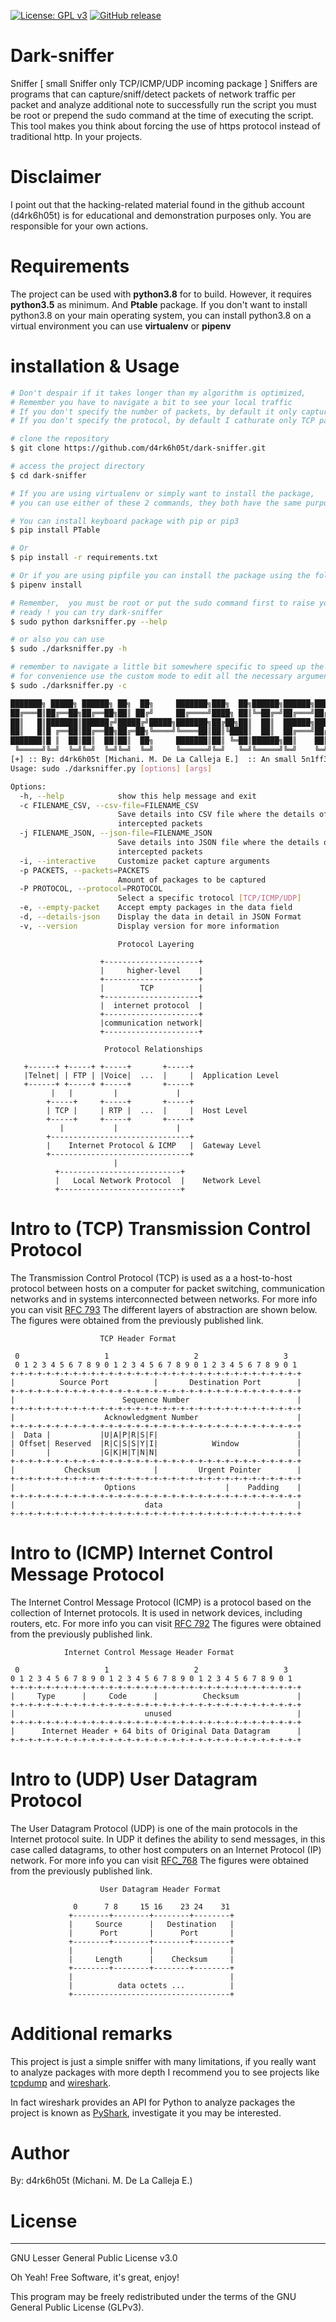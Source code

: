 [![License: GPL v3](https://img.shields.io/badge/License-GPLv3-blue.svg)](https://www.gnu.org/licenses/gpl-3.0)
[![GitHub release](https://img.shields.io/badge/release-v1.0.0-green)](https://github.com/d4rk6h05t/dark-sniffer)

# Dark-sniffer
Sniffer [ small Sniffer only TCP/ICMP/UDP incoming package ] Sniffers are programs that can capture/sniff/detect packets of network traffic per packet and analyze additional note to successfully run the script you must be root or prepend the sudo command at the time of executing the script. This tool makes you think about forcing the use of https protocol instead of traditional http. In your projects.

# Disclaimer
I point out that the hacking-related material found in the github account (d4rk6h05t) is for educational and demonstration purposes only. You are responsible for your own actions.

# Requirements
The project can be used with **python3.8** for to build. However, it requires **python3.5** as minimum. And  **Ptable** package. 
If you don't want to install python3.8 on your main operating system, you can install python3.8 on a virtual environment you can use **virtualenv** or **pipenv**

# installation & Usage
```sh
# Don't despair if it takes longer than my algorithm is optimized, 
# Remember you have to navigate a bit to see your local traffic
# If you don't specify the number of packets, by default it only captures 5 packets
# If you don't specify the protocol, by default I cathurate only TCP packets

# clone the repository
$ git clone https://github.com/d4rk6h05t/dark-sniffer.git

# access the project directory
$ cd dark-sniffer

# If you are using virtualenv or simply want to install the package, 
# you can use either of these 2 commands, they both have the same purpose

# You can install keyboard package with pip or pip3
$ pip install PTable

# Or 
$ pip install -r requirements.txt

# Or if you are using pipfile you can install the package using the following command
$ pipenv install

# Remember,  you must be root or put the sudo command first to raise your permission level
# ready ! you can try dark-sniffer
$ sudo python darksniffer.py --help

# or also you can use
$ sudo ./darksniffer.py -h

# remember to navigate a little bit somewhere specific to speed up the capture of packets
# for convenience use the custom mode to edit all the necessary arguments
$ sudo ./darksniffer.py -c

███████╗ █████╗ ██████╗ ██╗  ██╗     ███████╗███╗  ██╗██████╗██████╗██████╗███████╗██████╗ 
██╔═══█║██╔══██╗██╔══██╗██║ ██╔╝     ██╔════╝████╗ ██║╚═██╔═╝██╔═══╝██╔═══╝██╔════╝██╔══██╗
██║   █║███████║██████╔╝█████╔╝█████╗███████╗██╔██╗██║  ██║  ██████╗██████╗█████╗  ██████╔╝
██║   █║█ ╔══██║██╔══██╗██╔═██╗╚════╝╚════██║██║╚████║  ██║  ██╔═══╝██╔═══╝██╔══╝  ██╔══██╗
███████║█ ║  ██║██║  ██║██║  ██╗     ███████║██║ ╚═██║██████╗██║    ██║    ███████╗██║  ██║
 ╚═════╝╚═╝  ╚═╝╚═╝  ╚═╝╚═╝  ╚═╝     ╚══════╝╚═╝   ╚═╝╚═════╝╚═╝    ╚═╝    ╚══════╝╚═╝  ╚═╝
[+] :: By: d4rk6h05t [Michani. M. De La Calleja E.]  :: An small 5n1ff3r v1.0.0
Usage: sudo ./darksniffer.py [options] [args]

Options:
  -h, --help            show this help message and exit
  -c FILENAME_CSV, --csv-file=FILENAME_CSV
                        Save details into CSV file where the details of the
                        intercepted packets
  -j FILENAME_JSON, --json-file=FILENAME_JSON
                        Save details into JSON file where the details of the
                        intercepted packets
  -i, --interactive     Customize packet capture arguments
  -p PACKETS, --packets=PACKETS
                        Amount of packages to be captured
  -P PROTOCOL, --protocol=PROTOCOL
                        Select a specific trotocol [TCP/ICMP/UDP]
  -e, --empty-packet    Accept empty packages in the data field
  -d, --details-json    Display the data in detail in JSON Format
  -v, --version         Display version for more information

```

                            Protocol Layering

                        +---------------------+
                        |     higher-level    |
                        +---------------------+
                        |        TCP          |
                        +---------------------+
                        |  internet protocol  |
                        +---------------------+
                        |communication network|
                        +---------------------+
                        
                         Protocol Relationships 

       +------+ +-----+ +-----+       +-----+
       |Telnet| | FTP | |Voice|  ...  |     |  Application Level
       +------+ +-----+ +-----+       +-----+
             |   |         |             |
            +-----+     +-----+       +-----+
            | TCP |     | RTP |  ...  |     |  Host Level
            +-----+     +-----+       +-----+
               |           |             |
            +-------------------------------+
            |    Internet Protocol & ICMP   |  Gateway Level
            +-------------------------------+
                           |
              +---------------------------+
              |   Local Network Protocol  |    Network Level
              +---------------------------+

# Intro to (TCP) Transmission Control Protocol 
The Transmission Control Protocol (TCP) is used as a a host-to-host protocol between hosts on a computer for packet switching,
communication networks and in systems interconnected between networks. For more info you can visit [RFC 793](https://tools.ietf.org/html/rfc793)
The different layers of abstraction are shown below. The figures were obtained from the previously published link.

              
                        TCP Header Format
     
     0                   1                   2                   3
     0 1 2 3 4 5 6 7 8 9 0 1 2 3 4 5 6 7 8 9 0 1 2 3 4 5 6 7 8 9 0 1
    +-+-+-+-+-+-+-+-+-+-+-+-+-+-+-+-+-+-+-+-+-+-+-+-+-+-+-+-+-+-+-+-+
    |          Source Port          |       Destination Port        |
    +-+-+-+-+-+-+-+-+-+-+-+-+-+-+-+-+-+-+-+-+-+-+-+-+-+-+-+-+-+-+-+-+
    |                        Sequence Number                        |
    +-+-+-+-+-+-+-+-+-+-+-+-+-+-+-+-+-+-+-+-+-+-+-+-+-+-+-+-+-+-+-+-+
    |                    Acknowledgment Number                      |
    +-+-+-+-+-+-+-+-+-+-+-+-+-+-+-+-+-+-+-+-+-+-+-+-+-+-+-+-+-+-+-+-+
    |  Data |           |U|A|P|R|S|F|                               |
    | Offset| Reserved  |R|C|S|S|Y|I|            Window             |
    |       |           |G|K|H|T|N|N|                               |
    +-+-+-+-+-+-+-+-+-+-+-+-+-+-+-+-+-+-+-+-+-+-+-+-+-+-+-+-+-+-+-+-+
    |           Checksum            |         Urgent Pointer        |
    +-+-+-+-+-+-+-+-+-+-+-+-+-+-+-+-+-+-+-+-+-+-+-+-+-+-+-+-+-+-+-+-+
    |                    Options                    |    Padding    |
    +-+-+-+-+-+-+-+-+-+-+-+-+-+-+-+-+-+-+-+-+-+-+-+-+-+-+-+-+-+-+-+-+
    |                             data                              |
    +-+-+-+-+-+-+-+-+-+-+-+-+-+-+-+-+-+-+-+-+-+-+-+-+-+-+-+-+-+-+-+-+

# Intro to (ICMP) Internet Control Message Protocol
The Internet Control Message Protocol (ICMP) is a protocol based on the collection of Internet protocols.
It is used in network devices, including routers, etc. For more info you can visit [RFC 792](https://tools.ietf.org/html/rfc792)
The figures were obtained from the previously published link.

                Internet Control Message Header Format
    
     0                   1                   2                   3
    0 1 2 3 4 5 6 7 8 9 0 1 2 3 4 5 6 7 8 9 0 1 2 3 4 5 6 7 8 9 0 1
    +-+-+-+-+-+-+-+-+-+-+-+-+-+-+-+-+-+-+-+-+-+-+-+-+-+-+-+-+-+-+-+-+
    |     Type      |     Code      |          Checksum             |
    +-+-+-+-+-+-+-+-+-+-+-+-+-+-+-+-+-+-+-+-+-+-+-+-+-+-+-+-+-+-+-+-+
    |                             unused                            |
    +-+-+-+-+-+-+-+-+-+-+-+-+-+-+-+-+-+-+-+-+-+-+-+-+-+-+-+-+-+-+-+-+
    |      Internet Header + 64 bits of Original Data Datagram      |
    +-+-+-+-+-+-+-+-+-+-+-+-+-+-+-+-+-+-+-+-+-+-+-+-+-+-+-+-+-+-+-+-+
    


# Intro to (UDP) User  Datagram Protocol
The User Datagram Protocol (UDP) is one of the main protocols in the Internet protocol suite.
In UDP it defines the ability to send messages, in this case called datagrams,
to other host computers on an Internet Protocol (IP) network. For more info you can visit [RFC_768](https://tools.ietf.org/html/rfc768)
The figures were obtained from the previously published link.
                        
                        User Datagram Header Format
    
                  0      7 8     15 16    23 24    31
                 +--------+--------+--------+--------+
                 |     Source      |   Destination   |
                 |      Port       |      Port       |
                 +--------+--------+--------+--------+
                 |                 |                 |
                 |     Length      |    Checksum     |
                 +--------+--------+--------+--------+
                 |                                   |
                 |          data octets ...          |
                 +-----------------------------------+

# Additional remarks
This project is just a simple sniffer with many limitations, if you really want to analyze packages with more depth I recommend you to see projects like [tcpdump](https://www.tcpdump.org/) and [wireshark](https://www.wireshark.org/). 

In fact wireshark provides an API for Python to analyze packages the project is known as [PyShark](https://kiminewt.github.io/pyshark/), investigate it you may be interested.



# Author
By: d4rk6h05t (Michani. M. De La Calleja E.)

# License
----

GNU Lesser General Public License v3.0

Oh Yeah! Free Software,  it's great, enjoy!

This program may be freely redistributed under the terms of the GNU General Public License (GLPv3).
